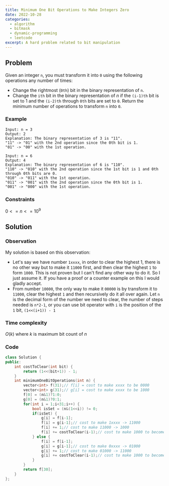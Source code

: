 ```yaml
---
title: Minimum One Bit Operations to Make Integers Zero
date: 2022-10-28
categories:
  - algorithm
  - bitmask
  - dynamic-programming
  - leetcode
excerpt: A hard problem related to bit manipulation
---
```


## Problem

Given an integer `n`, you must transform it into `0` using the following operations any number of times:

- Change the rightmost (`0th`) bit in the binary representation of `n`.
- Change the `ith` bit in the binary representation of $n$ if the `(i-1)th` bit is set to $1$ and the `(i-2)th` through `0th` bits are set to `0`.
  Return the minimum number of operations to transform `n` into `0`.

### Example

```
Input: n = 3
Output: 2
Explanation: The binary representation of 3 is "11".
"11" -> "01" with the 2nd operation since the 0th bit is 1.
"01" -> "00" with the 1st operation.
```

```
Input: n = 6
Output: 4
Explanation: The binary representation of 6 is "110".
"110" -> "010" with the 2nd operation since the 1st bit is 1 and 0th through 0th bits are 0.
"010" -> "011" with the 1st operation.
"011" -> "001" with the 2nd operation since the 0th bit is 1.
"001" -> "000" with the 1st operation.
```

### Constraints

$0 <= n <= 10^9$

## Solution

### Observation

My solution is based on this observation:

- Let's say we have number `1xxxx`, in order to clear the highest 1, there is no other way but to make it `11000` first, and then clear the highest `1` to form `1000`. This is not proven but I can't find any other way to do it. So I just assume it. If you have a proof or a counter example on this I would gladly accept.
- From number `10000`, the only way to make it `00000` is by transform it to `11000`, clear the highest `1` and then recursively do it all over again. Let `n` is the decimal form of the number we need to clear, the number of steps needed is `n*2-1`, or you can use bit operator with `i` is the position of the `1` bit, `(1<<(i+1)) - 1`

### Time complexity

$O(k)$ where $k$ is maximum bit count of $n$

### Code

```cpp
class Solution {
public:
    int costToClear(int bit) {
        return (1<<(bit+1)) - 1;
    }
    int minimumOneBitOperations(int n) {
        vector<int> f(31);// f[i] = cost to make xxxx to be 0000
        vector<int> g(31);// g[i] = cost to make xxxx to be 1000
        f[0] = (n&1)?1:0;
        g[0] = (n&1)?0:1;
        for(int i = 1;i<31;i++) {
            bool isSet = (n&(1<<i)) != 0;
            if(isSet) {
                g[i] = f[i-1];
                f[i] = g[i-1];// cost to make 1xxxx -> 11000
				f[i] += 1;// cost to make 11000 -> 1000
                f[i] += costToClear(i-1);// cost to make 1000 to become 0000
            } else {
                f[i] = f[i-1];
                g[i] = g[i-1];// cost to make 0xxxx -> 01000
				g[i] += 1;// cost to make 01000 -> 11000
                g[i] += costToClear(i-1);// cost to make 1000 to become 0000
            }
        }
        return f[30];
    }
};
```
